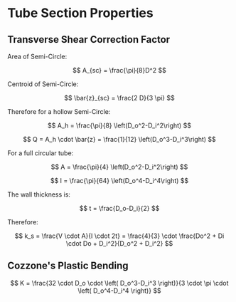 # Tube Section Properties

## Transverse Shear Correction Factor

Area of Semi-Circle:

$$
A_{sc} = \frac{\pi}{8}D^2
$$

Centroid of Semi-Circle:

$$
\bar{z}_{sc} = \frac{2 D}{3 \pi}
$$

Therefore for a hollow Semi-Circle:

$$
A_h = \frac{\pi}{8} \left(D_o^2-D_i^2\right)
$$

$$
Q = A_h \cdot \bar{z} = \frac{1}{12} \left(D_o^3-D_i^3\right)
$$

For a full circular tube:

$$
A = \frac{\pi}{4} \left(D_o^2-D_i^2\right)
$$

$$
I = \frac{\pi}{64} \left(D_o^4-D_i^4\right)
$$

The wall thickness is:

$$
t = \frac{D_o-D_i}{2}
$$

Therefore:

$$
k_s = \frac{V \cdot A}{I \cdot 2t} =  \frac{4}{3} \cdot \frac{Do^2 + Di \cdot Do + D_i^2}{D_o^2 + D_i^2}
$$

## Cozzone's Plastic Bending

$$
K = \frac{32 \cdot D_o \cdot \left( D_o^3-D_i^3 \right)}{3 \cdot \pi \cdot \left( D_o^4-D_i^4 \right)}
$$

